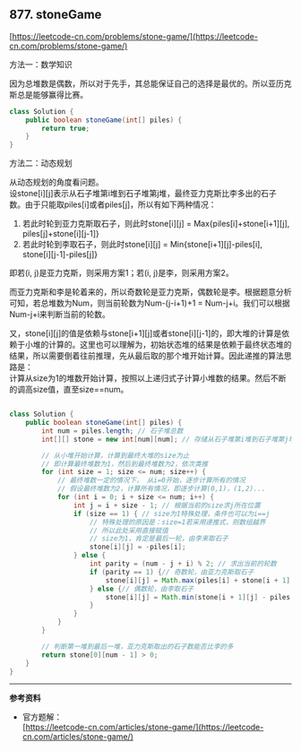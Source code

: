 **877. stoneGame**  
---
[https://leetcode-cn.com/problems/stone-game/](https://leetcode-cn.com/problems/stone-game/)  

方法一：数学知识

因为总堆数是偶数，所以对于先手，其总能保证自己的选择是最优的。所以亚历克斯总是能够赢得比赛。

```java  
class Solution {
    public boolean stoneGame(int[] piles) {
        return true;
    }
}
```  

方法二：动态规划

从动态规划的角度看问题。  
设stone[i][j]表示从石子堆第i堆到石子堆第j堆，最终亚力克斯比李多出的石子数。由于只能取piles[i]或者piles[j]，所以有如下两种情况：
1. 若此时轮到亚力克斯取石子，则此时stone[i][j] = Max{piles[i]+stone[i+1][j], piles[j]+stone[i][j-1]}
2. 若此时轮到李取石子，则此时stone[i][j] = Min{stone[i+1][j]-piles[i], stone[i][j-1]-piles[j]}

即若(i, j)是亚力克斯，则采用方案1；若(i, j)是李，则采用方案2。

而亚力克斯和李是轮着来的，所以奇数轮是亚力克斯，偶数轮是李。根据题意分析可知，若总堆数为Num，则当前轮数为Num-(j-i+1)+1 = Num-j+i。我们可以根据Num-j+i来判断当前的轮数。  

又，stone[i][j]的值是依赖与stone[i+1][j]或者stone[i][j-1]的，即大堆的计算是依赖于小堆的计算的。这里也可以理解为，初始状态堆的结果是依赖于最终状态堆的结果，所以需要倒着往前推理，先从最后取的那个堆开始计算。因此递推的算法思路是：  
计算从size为1的堆数开始计算，按照以上递归式子计算小堆数的结果。然后不断的调高size值，直至size==num。

```java  

class Solution {
    public boolean stoneGame(int[] piles) {
        int num = piles.length; // 石子堆总数
        int[][] stone = new int[num][num]; // 存储从石子堆第i堆到石子堆第j堆，最终亚力克斯比李多出的石子数

        // 从小堆开始计算，计算到最终大堆的size为止
        // 即计算最终堆数为1，然后到最终堆数为2，依次类推
        for (int size = 1; size <= num; size++) {
            // 最终堆数一定的情况下， 从i=0开始，逐步计算所有的情况
            // 假设最终堆数为2，计算所有情况，即逐步计算(0,1)，(1,2)...
            for (int i = 0; i + size <= num; i++) {
                int j = i + size - 1; // 根据当前的size求j所在位置
                if (size == 1) { // size为1特殊处理，条件也可以为i==j
                    // 特殊处理的原因是：size=1若采用递推式，则数组越界
                    // 所以此处采用直接赋值
                    // size为1，肯定是最后一轮，由李来取石子
                    stone[i][j] = -piles[i];
                } else {
                    int parity = (num - j + i) % 2; // 求出当前的轮数
                    if (parity == 1) {// 奇数轮，由亚力克斯取石子
                        stone[i][j] = Math.max(piles[i] + stone[i + 1][j], piles[j] + stone[i][j - 1]);
                    } else {// 偶数轮，由李取石子
                        stone[i][j] = Math.min(stone[i + 1][j] - piles[i], stone[i][j - 1] - piles[j]);
                    }
                }
            }
        }

        // 判断第一堆到最后一堆，亚力克斯取出的石子数能否比李的多
        return stone[0][num - 1] > 0;
    }
}

```  

---

**参考资料**  
* 官方题解：  
[https://leetcode-cn.com/articles/stone-game/](https://leetcode-cn.com/articles/stone-game/)  
